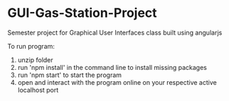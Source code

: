 # GUI-Gas-Station-Project
Semester project for Graphical User Interfaces class built using angularjs 

To run program:
1) unzip folder
2) run 'npm install' in the command line to install missing packages
3) run 'npm start' to start the program
4) open and interact with the program online on your respective active localhost port 

